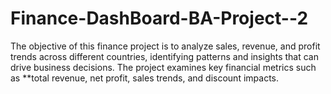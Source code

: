 # Finance-DashBoard-BA-Project--2
The objective of this finance project is to analyze sales, revenue, and profit trends across different countries, identifying patterns and insights that can drive business decisions. The project examines key financial metrics such as **total revenue, net profit, sales trends, and discount impacts.
